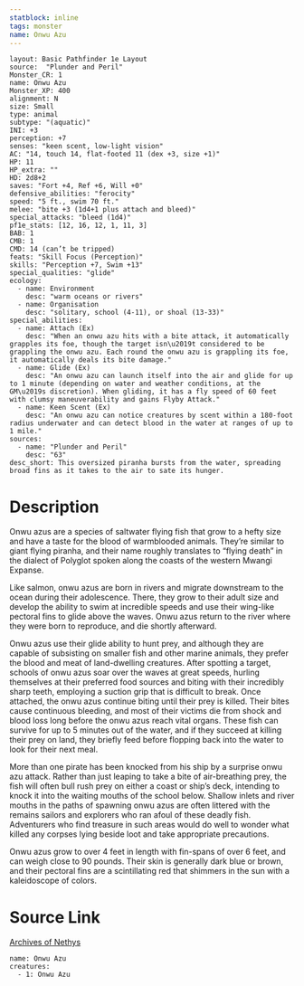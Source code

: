 ```yaml
---
statblock: inline
tags: monster
name: Onwu Azu
---
```

```statblock
layout: Basic Pathfinder 1e Layout
source:  "Plunder and Peril"
Monster_CR: 1
name: Onwu Azu
Monster_XP: 400
alignment: N
size: Small
type: animal
subtype: "(aquatic)"
INI: +3
perception: +7
senses: "keen scent, low-light vision"
AC: "14, touch 14, flat-footed 11 (dex +3, size +1)"
HP: 11
HP_extra: ""
HD: 2d8+2
saves: "Fort +4, Ref +6, Will +0"
defensive_abilities: "ferocity"
speed: "5 ft., swim 70 ft."
melee: "bite +3 (1d4+1 plus attach and bleed)"
special_attacks: "bleed (1d4)"
pf1e_stats: [12, 16, 12, 1, 11, 3]
BAB: 1
CMB: 1
CMD: 14 (can’t be tripped)
feats: "Skill Focus (Perception)"
skills: "Perception +7, Swim +13"
special_qualities: "glide"
ecology:
  - name: Environment
    desc: "warm oceans or rivers"
  - name: Organisation
    desc: "solitary, school (4-11), or shoal (13-33)"
special_abilities:
  - name: Attach (Ex)
    desc: "When an onwu azu hits with a bite attack, it automatically grapples its foe, though the target isn\u2019t considered to be grappling the onwu azu. Each round the onwu azu is grappling its foe, it automatically deals its bite damage."
  - name: Glide (Ex)
    desc: "An onwu azu can launch itself into the air and glide for up to 1 minute (depending on water and weather conditions, at the GM\u2019s discretion). When gliding, it has a fly speed of 60 feet with clumsy maneuverability and gains Flyby Attack."
  - name: Keen Scent (Ex)
    desc: "An onwu azu can notice creatures by scent within a 180-foot radius underwater and can detect blood in the water at ranges of up to 1 mile."
sources:
  - name: "Plunder and Peril"
    desc: "63"
desc_short: This oversized piranha bursts from the water, spreading broad fins as it takes to the air to sate its hunger.
```
# Description
Onwu azus are a species of saltwater flying fish that grow to a hefty size and have a taste for the blood of warmblooded animals. They’re similar to giant flying piranha, and their name roughly translates to “flying death” in the dialect of Polyglot spoken along the coasts of the western Mwangi Expanse.

Like salmon, onwu azus are born in rivers and migrate downstream to the ocean during their adolescence. There, they grow to their adult size and develop the ability to swim at incredible speeds and use their wing-like pectoral fins to glide above the waves. Onwu azus return to the river where they were born to reproduce, and die shortly afterward.

Onwu azus use their glide ability to hunt prey, and although they are capable of subsisting on smaller fish and other marine animals, they prefer the blood and meat of land-dwelling creatures. After spotting a target, schools of onwu azus soar over the waves at great speeds, hurling themselves at their preferred food sources and biting with their incredibly sharp teeth, employing a suction grip that is difficult to break. Once attached, the onwu azus continue biting until their prey is killed. Their bites cause continuous bleeding, and most of their victims die from shock and blood loss long before the onwu azus reach vital organs. These fish can survive for up to 5 minutes out of the water, and if they succeed at killing their prey on land, they briefly feed before flopping back into the water to look for their next meal.

More than one pirate has been knocked from his ship by a surprise onwu azu attack. Rather than just leaping to take a bite of air-breathing prey, the fish will often bull rush prey on either a coast or ship’s deck, intending to knock it into the waiting mouths of the school below. Shallow inlets and river mouths in the paths of spawning onwu azus are often littered with the remains sailors and explorers who ran afoul of these deadly fish. Adventurers who find treasure in such areas would do well to wonder what killed any corpses lying beside loot and take appropriate precautions.

Onwu azus grow to over 4 feet in length with fin-spans of over 6 feet, and can weigh close to 90 pounds. Their skin is generally dark blue or brown, and their pectoral fins are a scintillating red that shimmers in the sun with a kaleidoscope of colors.
# Source Link
[Archives of Nethys](https://aonprd.com/MonsterDisplay.aspx?ItemName=Onwu%20Azu)
```encounter-table
name: Onwu Azu
creatures:
  - 1: Onwu Azu
```
